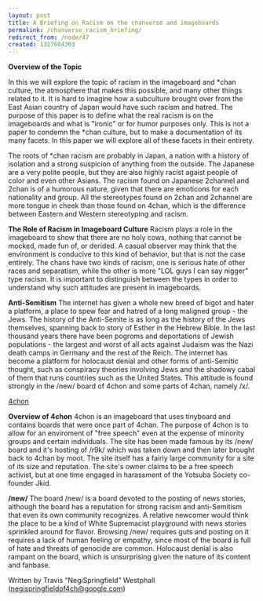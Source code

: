 ```yaml
---
layout: post
title: A Briefing on Racism on the chanverse and imageboards
permalink: /chanverse_racism_briefing/
redirect_from: /node/47
created: 1327604303
---
```

<b>Overview of the Topic</b>

In this we will explore the topic of racism in the imageboard and *chan culture, the atmosphere that makes this possible, and many other things related to it. It is hard to imagine how a subculture brought over from the East Asian country of Japan would have such racism and hatred. The purpose of this paper is to define what the real racism is on the imageboards and what is "ironic" or for humor purposes only. This is not a paper to condemn the *chan culture, but to make a documentation of its many facets.  In this paper we will explore all of these facets in their entirety. 

The roots of *chan racism are probably in Japan, a nation with a history of isolation and a strong suspicion of anything from the outside. The Japanese are a very polite people, but they are also highly racist agaist people of color and even other Asians.  The racism found on Japanese 2channel and 2chan is of a humorous nature, given that there are emoticons for each nationality and group.  All the stereotypes found on 2chan and 2channel are more tongue in cheek than those found on 4chan, which is the difference between Eastern and Western stereotyping and racism. 

<b>The Role of Racism in Imageboard Culture</b>
Racism plays a role in the imageboard to show that there are no holy cows, nothing that cannot be mocked, made fun of, or derided. A casual observer may think that the environment is conducive to this kind of behavior, but that is not the case entirely. The chans have two kinds of racism, one is serious hate of other races and separatism, while the other is more "LOL guys I can say nigger" type racism. It is important to distinguish between the types in order to understand why such attitudes are present in imageboards. 

<b>Anti-Semitism</b>
The internet has given a whole new breed of bigot and hater a platform, a place to spew fear and hatred of a long maligned group - the Jews. The history of the Anti-Semite is as long as the history of the Jews themselves, spanning back to story of Esther in the Hebrew Bible.  In the last thousand years there have been pogroms and deportations of Jewish populations - the largest and worst of all acts against Judaism was the Nazi death camps in Germany and the rest of the Reich. The internet has become a platform for holocaust denial and other forms of anti-Semitic thought, such as conspiracy theories involving Jews and the shadowy cabal of them that runs countries such as the United States. This attitude is found strongly in the /new/ board of 4chon and some parts of 4chan, namely /x/.

<u>4chon</u>

<b>Overview of 4chon</b>
4chon is an imageboard that uses tinyboard and contains boards that were once part of 4chan. The purpose of 4chon is to allow for an enviroment of "free speech" even at the expense of minority groups and certain individuals. The site has been made famous by its /new/ board and it's hosting of /r9k/ which was taken down and then later brought back to 4chan by moot. The site itself has a fairly large community for a site of its size and reputation. The site's owner claims to be a free speech activist, but at one time engaged in harassment of the Yotsuba Society co-founder Jkid. 

<b>/new/</b>
The board /new/ is a board devoted to the posting of news stories, although the board has a reputation for strong racism and anti-Semitism that even its own community recognizes. A relative newcomer would think the place to be a kind of White Supremacist playground with news stories sprinkled around for flavor. Browsing /new/ requires guts and posting on it requires a lack of human feeling or empathy, since most of the board is full of hate and threats of genocide are common. Holocaust denial is also rampant on the board, which is unsurprising given the nature of its content and fanbase.

Written by Travis “NegiSpringfield” Westphall (negispringfieldof4ch@google.com)
